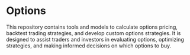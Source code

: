 # Options
This repository contains tools and models to calculate options pricing, backtest trading strategies, and develop custom options strategies. It is designed to assist traders and investors in evaluating options, optimizing strategies, and making informed decisions on which options to buy.
